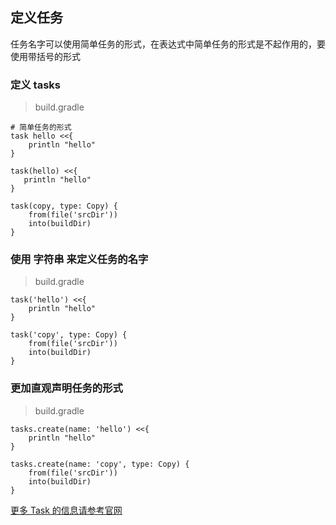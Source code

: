 ## 定义任务

任务名字可以使用简单任务的形式，在表达式中简单任务的形式是不起作用的，要使用带括号的形式

### 定义 tasks

> build.gradle

```
# 简单任务的形式
task hello <<{
    println "hello"
}

task(hello) <<{
   println "hello"
}

task(copy, type: Copy) {
    from(file('srcDir'))
    into(buildDir)
}

```

### 使用 字符串 来定义任务的名字

> build.gradle

```
task('hello') <<{
    println "hello"
}

task('copy', type: Copy) {
    from(file('srcDir'))
    into(buildDir)
}

```

### 更加直观声明任务的形式

> build.gradle

```
tasks.create(name: 'hello') <<{
    println "hello"
}

tasks.create(name: 'copy', type: Copy) {
    from(file('srcDir'))
    into(buildDir)
}

```

[更多 Task 的信息请参考官网](https://docs.gradle.org/current/javadoc/org/gradle/api/tasks/TaskContainer.html)


